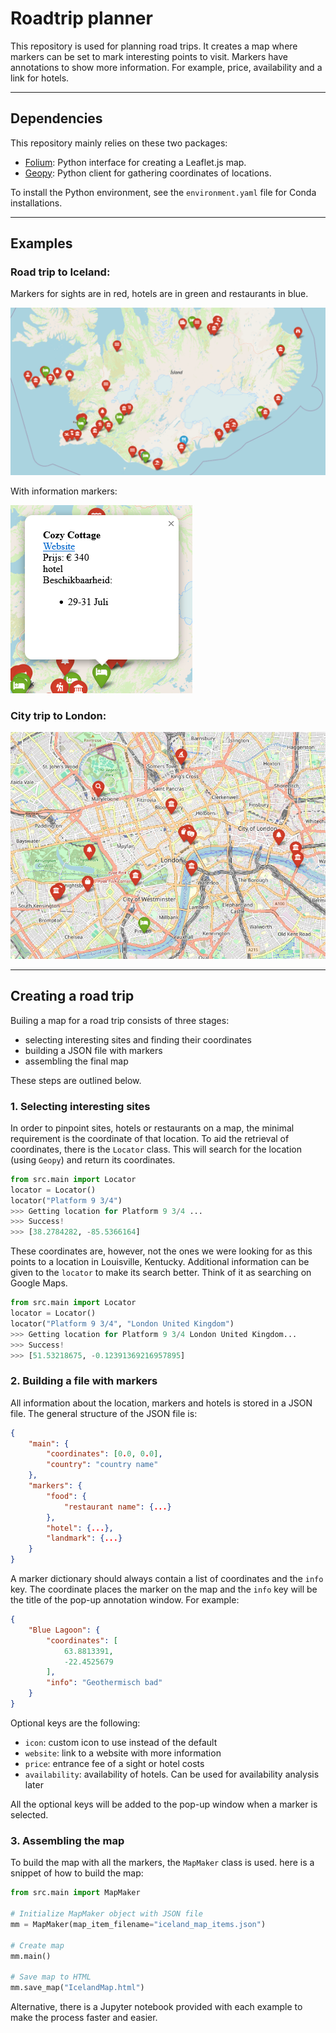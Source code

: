 # Roadtrip planner
This repository is used for planning road trips. It creates a map where markers can be set to mark interesting points to visit. Markers have annotations to show more information. For example, price, availability and a link for hotels. 

---

## Dependencies

This repository mainly relies on these two packages:

- [Folium](https://github.com/python-visualization/folium): Python interface for creating a Leaflet.js map.
- [Geopy](https://geopy.readthedocs.io/en/stable/): Python client for gathering coordinates of locations.

To install the Python environment, see the `environment.yaml` file for Conda installations.

---

## Examples

### Road trip to Iceland:

Markers for sights are in red, hotels are in green and restaurants in blue. 

![example-iceland-road-trip](./docs/example-iceland-road-trip.png)

With information markers:

![example-marker-information](./docs/example-marker-information.png)

### City trip to London:

![example-london-city-trip](./docs/example-london-city-trip.png)

---

## Creating a road trip

Builing a map for a road trip consists of three stages:

- selecting interesting sites and finding their coordinates
- building a JSON file with markers
- assembling the final map

These steps are outlined below.

### 1. Selecting interesting sites

In order to pinpoint sites, hotels or restaurants on a map, the minimal requirement is the coordinate of that location.
To aid the retrieval of coordinates, there is the `Locator` class. This will search for the location (using `Geopy`) and return its coordinates.

```python
from src.main import Locator
locator = Locator()
locator("Platform 9 3/4")
>>> Getting location for Platform 9 3/4 ...
>>> Success!
>>> [38.2784282, -85.5366164]
```

These coordinates are, however, not the ones we were looking for as this points to a location in Louisville, Kentucky. Additional information can be given to the `locator` to make its search better. Think of it as searching on Google Maps.
```python
from src.main import Locator
locator = Locator()
locator("Platform 9 3/4", "London United Kingdom")
>>> Getting location for Platform 9 3/4 London United Kingdom...
>>> Success!
>>> [51.53218675, -0.12391369216957895]
```

### 2. Building a file with markers
All information about the location, markers and hotels is stored in a JSON file. The general structure of the JSON file is:
```json
{
    "main": {
        "coordinates": [0.0, 0.0],
        "country": "country name"
    },
    "markers": {
        "food": {
            "restaurant name": {...}
        },
        "hotel": {...},
        "landmark": {...}
    }
}
```

A marker dictionary should always contain a list of coordinates and the `info` key. The coordinate places the marker on the map and the `info` key will be the title of the pop-up annotation window. For example:
```json
{
    "Blue Lagoon": {
        "coordinates": [
            63.8813391,
            -22.4525679
        ],
        "info": "Geothermisch bad"
    }
}
```

Optional keys are the following:

- `icon`: custom icon to use instead of the default
- `website`: link to a website with more information
- `price`: entrance fee of a sight or hotel costs  
- `availability`: availability of hotels. Can be used for availability analysis later

All the optional keys will be added to the pop-up window when a marker is selected.

### 3. Assembling the map

To build the map with all the markers, the `MapMaker` class is used. here is a snippet of how to build the map:

```python
from src.main import MapMaker

# Initialize MapMaker object with JSON file
mm = MapMaker(map_item_filename="iceland_map_items.json")

# Create map
mm.main()

# Save map to HTML
mm.save_map("IcelandMap.html")
```

Alternative, there is a Jupyter notebook provided with each example to make the process faster and easier.
